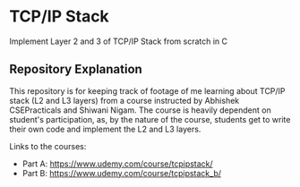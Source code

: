 # TCP/IP Stack
Implement Layer 2 and 3 of TCP/IP Stack from scratch in C

## Repository Explanation
This repository is for keeping track of footage of me learning about TCP/IP stack (L2 and L3 layers) from a course instructed by Abhishek CSEPracticals and Shiwani Nigam. The course is heavily dependent on student's participation, as, by the nature of the course, students get to write their own code and implement the L2 and L3 layers.

Links to the courses:
- Part A: https://www.udemy.com/course/tcpipstack/
- Part B: https://www.udemy.com/course/tcpipstack_b/
